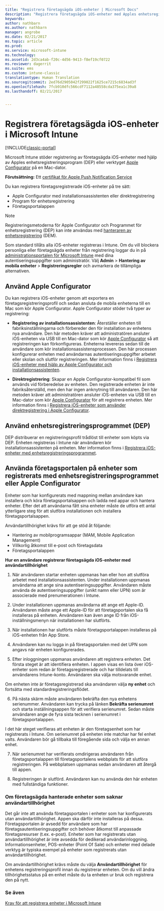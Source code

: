 ```yaml
---
title: "Registrera företagsägda iOS-enheter | Microsoft Docs"
description: "Registrera företagsägda iOS-enheter med Apples enhetsregistreringsprogram (DEP) eller Apple Configurator"
keywords: 
author: nathbarn
ms.author: nathbarn
manager: angrobe
ms.date: 02/21/2017
ms.topic: article
ms.prod: 
ms.service: microsoft-intune
ms.technology: 
ms.assetid: 2d3ca4ab-f20c-4d56-9413-f8ef19cf0722
ms.reviewer: dagerrit
ms.suite: ems
ms.custom: intune-classic
translationtype: Human Translation
ms.sourcegitcommit: 2ed76d2905042f299022f1625ce7215c6834ad3f
ms.openlocfilehash: 7fcb910dfc566cdf7112a48558cda375ea1c39a8
ms.lasthandoff: 02/21/2017


---
```


# <a name="enroll-corporate-owned-ios-devices-in-microsoft-intune"></a>Registrera företagsägda iOS-enheter i Microsoft Intune

[!INCLUDE[classic-portal](../includes/classic-portal.md)]

Microsoft Intune stöder registrering av företagsägda iOS-enheter med hjälp av Apples enhetsregistreringsprogram (DEP) eller verktyget [Apple Configurator](http://go.microsoft.com/fwlink/?LinkId=518017) på en Mac-dator.

**Förutsättning:** Ett [certifikat för Apple Push Notification Service](set-up-ios-and-mac-management-with-microsoft-intune.md)

Du kan registrera företagsregistrerade iOS-enheter på tre sätt:

- Apple Configurator med installationsassistenten eller direktregistrering
- Program för enhetsregistrering
- Företagsportalappen

>[!NOTE]
>Registreringsmetoderna för Apple Configurator och Programmet för enhetsregistrering (DEP) kan inte användas med [hanteraren av enhetsregistrering](enroll-corporate-owned-devices-with-the-device-enrollment-manager-in-microsoft-intune.md) (DEM).

Som standard tillåts alla iOS-enheter registreras i Intune. Om du vill blockera personliga eller företagsägda enheter från registrering loggar du in på [administrationsportalen för Microsoft Intune](http://manage.microsoft.com) med dina autentiseringsuppgifter som administratör. Välj **Admin** > **Hantering av mobila enheter** > **Registreringsregler** och avmarkera de tillämpliga alternativen.

## <a name="use-apple-configurator"></a>Använd Apple Configurator

Du kan registrera iOS-enheter genom att exportera en företagsregistreringsprofil och sedan ansluta de mobila enheterna till en Mac som kör Apple Configurator. Apple Configurator stöder två typer av registrering:

- **Registrering av installationsassistenten**: Återställer enheten till fabriksinställningarna och förbereder den för installation av enhetens nya användare. Den här metoden kräver att administratören ansluter iOS-enheten via USB till en Mac-dator som kör [Apple Configurator](http://go.microsoft.com/fwlink/?LinkId=518017) så att registreringen kan förkonfigureras. Enheterna levereras sedan till de användare som kör installationsassistensprocessen. Den här processen konfigurerar enheten med användarnas autentiseringsuppgifter arbetet eller skolan och slutför registreringen. Mer information finns i [Registrera iOS-enheter med hjälp av Apple Configurator och installationsassistenten](ios-setup-assistant-enrollment-in-microsoft-intune.md).

- **Direktregistrering**: Skapar en Apple Configurator-kompatibel fil som används vid förberedelse av enheten. Den registrerade enheten är inte fabriksåterställd, men den har ingen anknytning till användaren. Den här metoden kräver att administratören ansluter iOS-enheten via USB till en Mac-dator som kör [Apple Configurator](http://go.microsoft.com/fwlink/?LinkId=518017) för att registrera enheten. Mer information finns i [Registrera iOS-enheter som använder direktregistrering i Apple Configurator](ios-direct-enrollment-in-microsoft-intune.md).

## <a name="use-the-device-enrollment-program-dep"></a>Använd enhetsregistreringsprogrammet (DEP)
DEP distribuerar en registreringsprofil trådlöst till enheter som köpts via DEP. Enheten registreras i Intune när användaren kör installationsassistenten på enheten. Mer information finns i [Registrera iOS-enheter med enhetsregistreringsprogrammet](ios-device-enrollment-program-in-microsoft-intune.md).

## <a name="use-the-company-portal-on-dep-enrolled-or-apple-configurator-enrolled-devices"></a>Använda företagsportalen på enheter som registrerats med enhetsregistreringsprogrammet eller Apple Configurator

Enheter som har konfigurerats med mappning mellan användare kan installera och köra företagsportalsappen och ladda ned appar och hantera enheter. Efter det att användarna fått sina enheter måste de utföra ett antal ytterligare steg för att slutföra installationen och installera företagsportalsappen.

Användartillhörighet krävs för att ge stöd åt följande:
  - Hantering av mobilprogramsappar (MAM, Mobile Application Management)
  -    Villkorlig åtkomst till e-post och företagsdata
  -    Företagsportalappen

**Hur en användare registrerar företagsägda iOS-enheter med användartillhörighet**
1. När användaren startar enheten uppmanas han eller hon att slutföra arbetet med installationsassistenten. Under installationen uppmanas användarna att ange sina autentiseringsuppgifter. Användaren måste använda de autentiseringsuppgifter (unikt namn eller UPN) som är associerade med prenumerationen i Intune.

2. Under installationen uppmanas användarna att ange ett Apple-ID. Användaren måste ange ett Apple-ID för att företagsportalen ska få installeras på enheten. Användaren kan även ange ID från iOS-inställningsmenyn när installationen har slutförts.

3. När installationen har slutförts måste företagsportalappen installeras på iOS-enheten från App Store.

4. Användaren kan nu logga in på företagsportalen med det UPN som angavs när enheten konfigurerades.

5. Efter inloggningen uppmanas användaren att registrera enheten. Det första steget är att identifiera enheten. I appen visas en lista över iOS-enheter som redan är företagsregistrerade och har tilldelats till användarens Intune-konto. Användaren ska välja motsvarande enhet.

  Om enheten inte är företagsregistrerad ska användaren välja **ny enhet** och fortsätta med standardregistreringsflödet.

6. På nästa skärm måste användaren bekräfta den nya enhetens serienummer. Användaren kan trycka på länken **Bekräfta serienumret** och starta inställningsappen för att verifiera serienumret. Sedan måste användaren ange de fyra sista tecknen i serienumret i företagsportalappen.

  I det här steget verifieras att enheten är den företagsenhet som har registrerats i Intune. Om serienumret på enheten inte matchar har fel enhet valts. Användaren bör gå tillbaka till föregående sida och välja en annan enhet.

7. När serienumret har verifierats omdirigeras användaren från företagsportalappen till företagsportalens webbplats för att slutföra registreringen. På webbplatsen uppmanas sedan användaren att återgå till appen.

8. Registreringen är slutförd. Användaren kan nu använda den här enheten med fullständiga funktioner.

### <a name="about-corporate-owned-managed-devices-with-no-user-affinity"></a>Om företagsägda hanterade enheter som saknar användartillhörighet

Det går inte att använda företagsportalen i enheter som har konfigurerats utan användartillhörighet. Appen ska därför inte installeras på dessa. Företagsportalen är avsedd för användare som har företagsautentiseringsuppgifter och behöver åtkomst till anpassade företagsresurser (t.ex. e-post). Enheter som har registrerats utan användartillhörighet är inte avsedda för dedikerad användarinloggning. Informationsenheter, POS-enheter (Point Of Sale) och enheter med delade verktyg är typiska exempel på enheter som registrerats utan användartillhörighet.

Om användartillhörighet krävs måste du välja **Användartillhörighet** för enhetens registreringsprofil innan du registrerar enheten. Om du vill ändra tillhörighetsstatus på en enhet måste du ta enheten ur bruk och registrera den på nytt.



### <a name="see-also"></a>Se även
[Krav för att registrera enheter i Microsoft Intune](prerequisites-for-enrollment.md)

